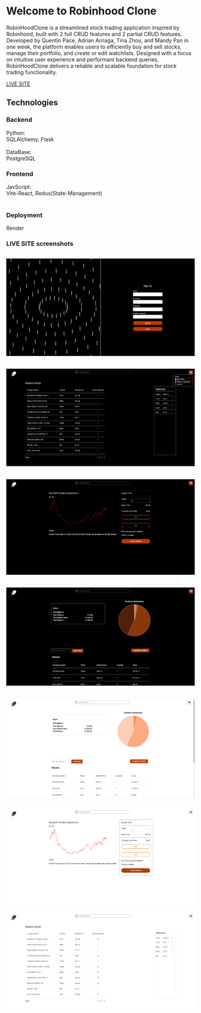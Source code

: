 # Welcome to Robinhood Clone

RobinHoodClone is a streamlined stock trading application inspired by Robinhood, built with 2 full CRUD features and 2 partial CRUD features. Developed by Quentin Pace, Adrian Arriaga, Tina Zhou, and Mandy Pan in one week, the platform enables users to efficiently buy and sell stocks, manage their portfolio, and create or edit watchlists. Designed with a focus on intuitive user experience and performant backend queries, RobinHoodClone delivers a reliable and scalable foundation for stock trading functionality.

[LIVE SITE](https://robinhoodclone.onrender.com/)

## Technologies

### Backend
Python: <br>
SQLAlchemy, Flask <br><br>
DataBase: <br>
PostgreSQL
### Frontend
JavScript: <br>
Vite-React, Redux(State-Management)<br><br>
### Deployment
Render

### LIVE SITE screenshots
![signup page](/react-vite/public/images/signup.jpg)
---
![alt text](/react-vite/public/images/home-dark.jpg)
---
![alt text](/react-vite/public/images/stock-dark.jpg)
---
![alt text](/react-vite/public/images/portfolio-dark.jpg)
---
![alt text](/react-vite/public/images/portfolio-light.jpg)
---
![alt text](/react-vite/public/images/stock-light.jpg)
---
![alt text](/react-vite/public/images/home-light.jpg)
